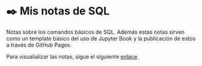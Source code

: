 # ✒️ Mis notas de SQL

Notas sobre los comandos básicos de SQL. Además estas notas sirven como un template básico del uso de Jupyter Book y la publicación de estos a través de GitHub Pages.

Para visualializar las notas, sigue el siguiente [enlace](https://fsrv24.github.io/SQL-Notes/intro.html).
